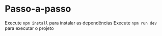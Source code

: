 # Passo-a-passo

Execute `npm install` para instalar as dependências
Execute `npm run dev` para executar o projeto
